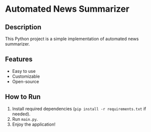 # Automated News Summarizer

## Description
This Python project is a simple implementation of automated news summarizer.

## Features
- Easy to use
- Customizable
- Open-source

## How to Run
1. Install required dependencies (`pip install -r requirements.txt` if needed).
2. Run `main.py`.
3. Enjoy the application!